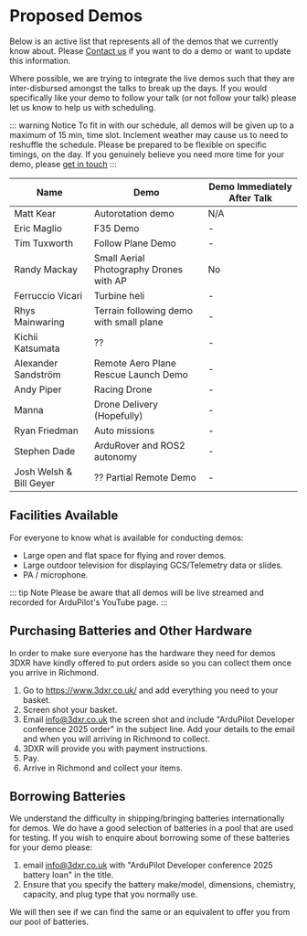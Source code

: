 # Proposed Demos

Below is an active list that represents all of the demos that we currently know about. Please [Contact us](/help_and_contact) if you want to do a demo or want to update this information.

Where possible, we are trying to integrate the live demos such that they are inter-disbursed amongst the talks to break up the days. If you would specifically like your demo to follow your talk (or not follow your talk) please let us know to help us with scheduling.

::: warning Notice
To fit in with our schedule, all demos will be given up to a maximum of 15 min, time slot. Inclement weather may cause us to need to reshuffle the schedule. Please be prepared to be flexible on specific timings, on the day. If you genuinely believe you need more time for your demo, please [get in touch](/help_and_contact)
:::

<!-- cspell:disable -->

| Name                    | Demo                                    | Demo Immediately After Talk |
| ----------------------- | --------------------------------------- | --------------------------- |
| Matt Kear               | Autorotation demo                       | N/A                         |
| Eric Maglio             | F35 Demo                                | -                           |
| Tim Tuxworth            | Follow Plane Demo                       | -                           |
| Randy Mackay            | Small Aerial Photography Drones with AP | No                          |
| Ferruccio Vicari        | Turbine heli                            | -                           |
| Rhys Mainwaring         | Terrain following demo with small plane | -                           |
| Kichii Katsumata        | ??                                      | -                           |
| Alexander Sandström     | Remote Aero Plane Rescue Launch Demo    | -                           |
| Andy Piper              | Racing Drone                            | -                           |
| Manna                   | Drone Delivery (Hopefully)              | -                           |
| Ryan Friedman           | Auto missions                           | -                           |
| Stephen Dade            | ArduRover and ROS2 autonomy             | -                           |
| Josh Welsh & Bill Geyer | ?? Partial Remote Demo                  | -                           |

<!-- cspell:enable -->

## Facilities Available

For everyone to know what is available for conducting demos:

- Large open and flat space for flying and rover demos.
- Large outdoor television for displaying GCS/Telemetry data or slides.
- PA / microphone.

::: tip Note
Please be aware that all demos will be live streamed and recorded for ArduPilot's YouTube page.
:::

## Purchasing Batteries and Other Hardware

In order to make sure everyone has the hardware they need for demos 3DXR have kindly offered to put orders aside so you can collect them once you arrive in Richmond.

1. Go to https://www.3dxr.co.uk/ and add everything you need to your basket.
2. Screen shot your basket.
3. Email info@3dxr.co.uk the screen shot and include "ArduPilot Developer conference 2025 order" in the subject line. Add your details to the email and when you will arriving in Richmond to collect.
4. 3DXR will provide you with payment instructions.
5. Pay.
6. Arrive in Richmond and collect your items.

## Borrowing Batteries

We understand the difficulty in shipping/bringing batteries internationally for demos. We do have a good selection of batteries in a pool that are used for testing. If you wish to enquire about borrowing some of these batteries for your demo please:

1. email info@3dxr.co.uk with "ArduPilot Developer conference 2025 battery loan" in the title.
2. Ensure that you specify the battery make/model, dimensions, chemistry, capacity, and plug type that you normally use.

We will then see if we can find the same or an equivalent to offer you from our pool of batteries.
